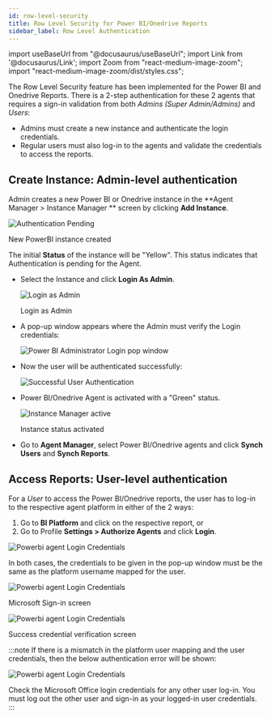 ```yaml
---
id: row-level-security
title: Row Level Security for Power BI/Onedrive Reports
sidebar_label: Row Level Authentication
---
```


import useBaseUrl from "@docusaurus/useBaseUrl";
import Link from '@docusaurus/Link';
import Zoom from "react-medium-image-zoom";
import "react-medium-image-zoom/dist/styles.css";

The Row Level Security feature has been implemented for the Power BI and Onedrive Reports.
There is a 2-step authentication for these 2 agents that requires a sign-in validation from both *Admins (Super Admin/Admins)* and *Users*:

* Admins must create a new instance and authenticate the login credentials.
* Regular users must also log-in to the agents and validate the credentials to access the reports.

## Create Instance: Admin-level authentication

Admin creates a new Power BI or Onedrive instance in the **Agent Manager > Instance Manager ** screen by clicking **Add Instance**.

  <div class="center">
    <Zoom>
      <img alt="Authentication Pending" src={useBaseUrl('doc-images/admin-guide/agent/auth-pending.png')}/>
    </Zoom>
    <p>New PowerBI instance created</p>
  </div>

The initial **Status** of the instance will be "Yellow". This status indicates that Authentication is pending for the Agent.
* Select the Instance and click **Login As Admin**.

  <div class="center">
    <Zoom>
      <img alt="Login as Admin" src={useBaseUrl('doc-images/admin-guide/agent/login-as-admin.png')}/>
    </Zoom>
    <p>Login as Admin</p>
  </div>

* A pop-up window appears where the Admin must verify the Login credentials:

  <div class="center">
    <Zoom>
      <img alt="Power BI Administrator Login pop window" src={useBaseUrl('doc-images/admin-guide/admin-mode/rw3.jpg')}/>
    </Zoom>
  </div>

* Now the user will be authenticated successfully:

  <div class="center">
    <Zoom>
      <img alt="Successful User Authentication" src={useBaseUrl('doc-images/admin-guide/admin-mode/rw4.jpg')}/>
    </Zoom>
  </div>

* Power BI/Onedrive Agent is activated with a "Green" status.

  <div class="center">
  <Zoom>
    <img alt="Instance Manager active" src={useBaseUrl('doc-images/admin-guide/agent/instance-green.png')}/>
  </Zoom>
  <p>Instance status activated</p>
  </div>

* Go to **Agent Manager**, select Power BI/Onedrive agents and click **Synch Users** and **Synch Reports**.

## Access Reports: User-level authentication

For a *User* to access the Power BI/Onedrive reports, the user has to log-in to the respective agent platform in either of the 2 ways:
1. Go to **BI Platform** and click on the respective report, or
1. Go to Profile **Settings > Authorize Agents** and click **Login**.
  <div class="center">
    <Zoom>
      <img alt="Powerbi agent Login Credentials" src={useBaseUrl('doc-images/admin-guide/agent/authorize-agents.png')}/>
    </Zoom>
  </div>

In both cases, the credentials to be given in the pop-up window must be the same as the platform username mapped for the user.

  <div class="center">
    <Zoom>
      <img alt="Powerbi agent Login Credentials" src={useBaseUrl('doc-images/admin-guide/agent/ms-sign-in.jpg')}/>
    </Zoom>
    <p>Microsoft Sign-in screen</p>
  </div>

  <div class="center">
    <Zoom>
      <img alt="Powerbi agent Login Credentials" src={useBaseUrl('doc-images/admin-guide/admin-mode/rw4.jpg')}/>
    </Zoom>
    <p>Success credential verification screen</p>
  </div>

:::note
If there is a mismatch in the platform user mapping and the user credentials, then the below authentication error will be shown:

  <div class="center">
    <Zoom>
      <img alt="Powerbi agent Login Credentials" src={useBaseUrl('doc-images/admin-guide/agent/auth-failure.png')}/>
    </Zoom>
  </div>

Check the Microsoft Office login credentials for any other user log-in.
You must log out the other user and sign-in as your logged-in user credentials.
:::